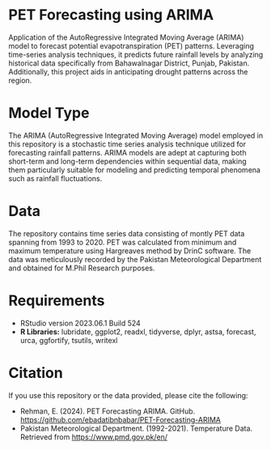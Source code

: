 # PET Forecasting using ARIMA
Application of the AutoRegressive Integrated Moving Average (ARIMA) model to forecast potential evapotranspiration (PET) patterns. Leveraging time-series analysis techniques, it predicts future rainfall levels by analyzing historical data specifically from Bahawalnagar District, Punjab, Pakistan. Additionally, this project aids in anticipating drought patterns across the region.

# Model Type
The ARIMA (AutoRegressive Integrated Moving Average) model employed in this repository is a stochastic time series analysis technique utilized for forecasting rainfall patterns. ARIMA models are adept at capturing both short-term and long-term dependencies within sequential data, making them particularly suitable for modeling and predicting temporal phenomena such as rainfall fluctuations.

# Data
The repository contains time series data consisting of montly PET data spanning from 1993 to 2020. PET was calculated from minimum and maximum temperature using Hargreaves method by DrinC software. The data was meticulously recorded by the Pakistan Meteorological Department and obtained for M.Phil Research purposes.

# Requirements
-	RStudio version 2023.06.1 Build 524
-	**R Libraries:** lubridate, ggplot2, readxl, tidyverse, dplyr, astsa, forecast, urca, ggfortify, tsutils, writexl

# Citation
If you use this repository or the data provided, please cite the following:
- Rehman, E. (2024). PET Forecasting ARIMA. GitHub. https://github.com/ebadatibnbabar/PET-Forecasting-ARIMA
- Pakistan Meteorological Department. (1992-2021). Temperature Data. Retrieved from https://www.pmd.gov.pk/en/
